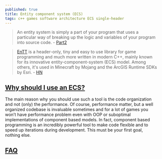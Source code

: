 ```yaml
---
published: true
title: Entity component system (ECS)
tags: c++ games software architecture ECS single-header
---
```

> An entity system is simply a part of your program that uses a particular way of breaking up the logic and variables of your program into source code. - [Part2](http://t-machine.org/index.php/2007/11/11/entity-systems-are-the-future-of-mmog-development-part-2/)

> [EnTT](https://github.com/skypjack/entt) is a header-only, tiny and easy to use library for game programming and much more written in modern C++, mainly known for its innovative entity-component-system (ECS) model.
Among others, it's used in Minecraft by Mojang and the ArcGIS Runtime SDKs by Esri. - [HN](https://news.ycombinator.com/item?id=23128702)

## [Why should I use an ECS?](https://skypjack.github.io/2019-02-14-ecs-baf-part-1/)
The main reason why you should use such a tool is the code organization and not (only) the performance. Of course, performance matter, but a well organized codebase is invaluable sometimes and for a lot of games you won’t have performance problem even with OOP or suboptimal implementations of component based models.
In fact, component based programming is an incredibly powerful tool to make code flexible and to speed up iterations during development. This must be your first goal, nothing else.

## [FAQ](https://github.com/SanderMertens/ecs-faq#what-is-ecs)
